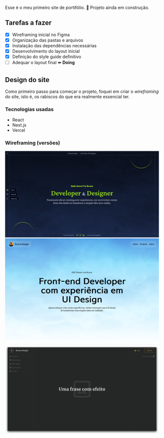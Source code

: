Esse é o meu primeiro site de portifólio.
🚩 Projeto ainda em construção.

## Tarefas a fazer

- [x] Wireframing inicial no Figma
- [x] Organização das pastas e arquivos
- [x] Instalação das dependências necessárias
- [x] Desenvolvimento do layout inicial
- [x] Definição do style guide definitivo
- [ ] Adequar o layout final ⬅️ **Doing**

## Design do site

Como primeiro passo para começar o projeto, foquei em criar o _wireframing_ do site, isto é, os rabiscos do que era realmente essencial ter.

### Tecnologias usadas

- React
- Next.js
- Vercel

### Wireframing (versões)

![imagem do layout final](./public/github/capa-3.png)
![imagem do layout secundário](./public/github/capa-2.png)
![imagem do layout inicial](./public/github/capa-1.png)
